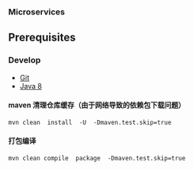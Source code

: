 

###  Microservices 


## Prerequisites

### Develop

- [Git](http://git-scm.com/downloads)
- [Java 8](http://www.oracle.com/technetwork/java/javase/downloads/jdk8-downloads-2133151.html)


####   maven   清理仓库缓存（由于网络导致的依赖包下载问题）

```
mvn clean  install  -U  -Dmaven.test.skip=true

```

####  打包编译


```
mvn clean compile  package  -Dmaven.test.skip=true

```





